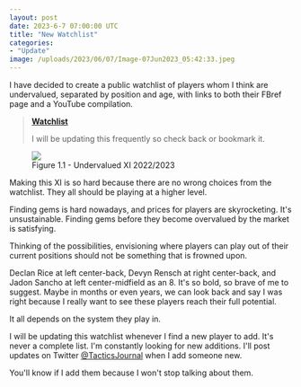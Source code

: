 ```yaml
---
layout: post
date: 2023-6-7 07:00:00 UTC
title: "New Watchlist" 
categories: 
- "Update" 
image: /uploads/2023/06/07/Image-07Jun2023_05:42:33.jpeg
---
```


I have decided to create a public watchlist of players whom I think are undervalued, separated by position and age, with links to both their FBref page and a YouTube compilation.

<!---more--->

> [**Watchlist**](https://tacticsjournal.com/watchlist/) 
> 
> I will be updating this frequently so check back or bookmark it. 

<figure>
    <img src="https://tacticsjournal.com/uploads/2023/06/07/Image-07Jun2023_05:42:33.jpeg">
    <figcaption>Figure 1.1 - Undervalued XI 2022/2023</figcaption>
</figure> 

Making this XI is so hard because there are no wrong choices from the watchlist. They all should be playing at a higher level.

Finding gems is hard nowadays, and prices for players are skyrocketing. It's unsustainable. Finding gems before they become overvalued by the market is satisfying.

Thinking of the possibilities, envisioning where players can play out of their current positions should not be something that is frowned upon.

Declan Rice at left center-back, Devyn Rensch at right center-back, and Jadon Sancho at left center-midfield as an 8. It's so bold, so brave of me to suggest. Maybe in months or even years, we can look back and say I was right because I really want to see these players reach their full potential.

It all depends on the system they play in. 

I will be updating this watchlist whenever I find a new player to add. It's never a complete list. I'm constantly looking for new additions. I'll post updates on Twitter [@TacticsJournal](https://twitter.com/tacticsjournal) when I add someone new.

You'll know if I add them because I won't stop talking about them.
